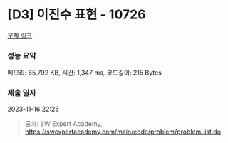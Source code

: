 # [D3] 이진수 표현 - 10726 

[문제 링크](https://swexpertacademy.com/main/code/problem/problemDetail.do?contestProbId=AXRSXf_a9qsDFAXS) 

### 성능 요약

메모리: 65,792 KB, 시간: 1,347 ms, 코드길이: 215 Bytes

### 제출 일자

2023-11-16 22:25



> 출처: SW Expert Academy, https://swexpertacademy.com/main/code/problem/problemList.do